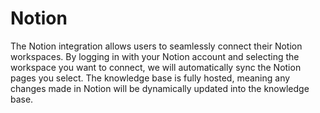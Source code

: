 # Notion

The Notion integration allows users to seamlessly connect their Notion workspaces. By logging in with your Notion account and selecting the workspace you want to connect, we will automatically sync the Notion pages you select. The knowledge base is fully hosted, meaning any changes made in Notion will be dynamically updated into the knowledge base.